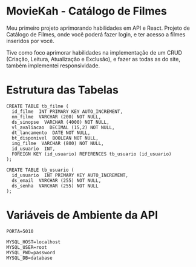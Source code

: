 # MovieKah - Catálogo de Filmes

Meu primeiro projeto aprimorando habilidades em API e React. Projeto de Catálogo de Filmes, onde você poderá fazer login, e ter acesso a filmes inseridos por você. 

Tive como foco aprimorar habilidades na implementação de um CRUD (Criação, Leitura, Atualização e Exclusão), e fazer as todas as do site, também implementei responsividade.


 # Estrutura das Tabelas
```
CREATE TABLE tb_filme (
  id_filme  INT PRIMARY KEY AUTO_INCREMENT,
  nm_filme  VARCHAR (200) NOT NULL,
  ds_sinopse  VARCHAR (4000) NOT NULL,
  vl_avaliacao  DECIMAL (15,2) NOT NULL,
  dt_lancamento  DATE NOT NULL,
  bt_disponivel  BOOLEAN NOT NULL,
  img_filme  VARCHAR (800) NOT NULL,
  id_usuario  INT,
  FOREIGN KEY (id_usuario) REFERENCES tb_usuario (id_usuario)
);

CREATE TABLE tb_usuario (
  id_usuario  INT PRIMARY KEY AUTO_INCREMENT,
  ds_email  VARCHAR (255) NOT NULL,
  ds_senha  VARCHAR (255) NOT NULL
);
```

 # Variáveis de Ambiente da API
```
PORTA=5010

MYSQL_HOST=localhost
MYSQL_USER=root
MYSQL_PWD=password
MYSQL_DB=database
```
